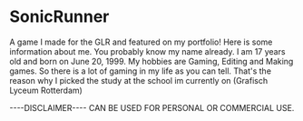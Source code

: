# SonicRunner
A game I made for the GLR and featured on my portfolio!
Here is some information about me. You probably know my name already. I am 17 years old and born on June 20, 1999. My hobbies are Gaming, Editing and Making games. So there is a lot of gaming in my life as you can tell. That's the reason why I picked the study at the school im currently on 
(Grafisch Lyceum Rotterdam)

----DISCLAIMER----
CAN BE USED FOR PERSONAL OR COMMERCIAL USE.
